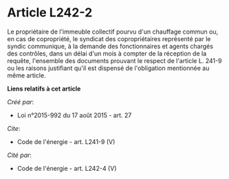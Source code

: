 # Article L242-2

Le propriétaire de l'immeuble collectif pourvu d'un chauffage commun ou, en cas de copropriété, le syndicat des
copropriétaires représenté par le syndic communique, à la demande des fonctionnaires et agents chargés des contrôles, dans un
délai d'un mois à compter de la réception de la requête, l'ensemble des documents prouvant le respect de l'article L. 241-9
ou les raisons justifiant qu'il est dispensé de l'obligation mentionnée au même article.

**Liens relatifs à cet article**

_Créé par_:

  - Loi n°2015-992 du 17 août 2015 - art. 27

_Cite_:

  - Code de l'énergie - art. L241-9 (V)

_Cité par_:

  - Code de l'énergie - art. L242-4 (V)
